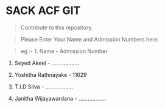 # SACK ACF GIT

> Contribute to this repository.


> Please Enter Your Name and Admission Numbers here.

> eg :- 1. Name - Admission Number
 

1. Seyed Akeel - ..................

2. Yoshitha Rathnayake - 11629

3. T.I.D Silva - ..................

4. Janitha Wijayawardana - ..................

